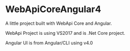 # WebApiCoreAngular4
A little project built with WebApi Core and Angular.



WebApi Project is using VS2017 and is .Net Core project.


Angular UI is from Angular/CLI using v4.0
